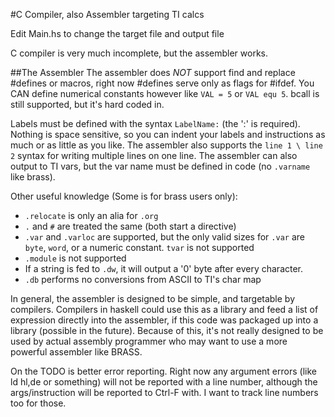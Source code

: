 #C Compiler, also Assembler targeting TI calcs

Edit Main.hs to change the target file and output file

C compiler is very much incomplete, but the assembler works.


##The Assembler
The assembler does _NOT_ support find and replace #defines or macros,
right now #defines serve only as flags for #ifdef. You CAN define
numerical constants however like `VAL = 5` or `VAL equ 5`. bcall
is still supported, but it's hard coded in.

Labels must be defined with the syntax `LabelName:` (the ':' is required).
Nothing is space sensitive, so you can indent your labels and
instructions as much or as little as you like. The assembler also
supports the `line 1 \ line 2` syntax for writing multiple
lines on one line. The assembler can also output to TI vars,
but the var name must be defined in code (no `.varname` like brass).

Other useful knowledge (Some is for brass users only):

* `.relocate` is only an alia for `.org`
* `.` and `#` are treated the same (both start a directive)
* `.var` and `.varloc` are supported, but the only valid sizes for
`.var` are `byte`, `word`, or a numeric constant. `tvar` is not supported
* `.module` is not supported
* If a string is fed to `.dw`, it will output a '0' byte after every character.
* `.db` performs no conversions from ASCII to TI's char map

In general, the assembler is designed to be simple, and targetable
by compilers. Compilers in haskell could use this as a library
and feed a list of expression directly into the assembler, if this code
was packaged up into a library (possible in the future). Because of this,
it's not really designed to be used by actual assembly programmer who
may want to use a more powerful assembler like BRASS.


On the TODO is better error reporting. Right now any argument errors (like ld hl,de or something)
will not be reported with a line number, although the args/instruction will
be reported to Ctrl-F with. I want to track line numbers too for those.
